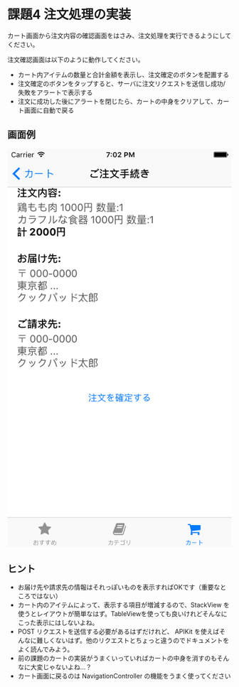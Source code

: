 # 課題4 注文処理の実装

カート画面から注文内容の確認画面をはさみ、注文処理を実行できるようにしてください。

注文確認画面は以下のように動作してください。

- カート内アイテムの数量と合計金額を表示し、注文確定のボタンを配置する
- 注文確定のボタンをタップすると、サーバに注文リクエストを送信し成功/失敗をアラートで表示する
- 注文に成功した後にアラートを閉じたら、カートの中身をクリアして、カート画面に自動で戻る

## 画面例

![](./images/20160708102529_img20160708-11-16hcjss.png)

## ヒント

- お届け先や請求先の情報はそれっぽいものを表示すればOKです（重要なところではない）
- カート内のアイテムによって、表示する項目が増減するので、StackView を使うとレイアウトが簡単なはず。TableViewを使っても良いけれどそんなにこった表示にはしないよね。
- POST リクエストを送信する必要があるはずだけれど、 APIKit を使えばそんなに難しくないはず。他のリクエストとちょっと違うのでドキュメントをよく読んでみよう。
- 前の課題のカートの実装がうまくいっていればカートの中身を消すのもそんなに大変じゃないよね…？
- カート画面に戻るのは NavigationController の機能をうまく使ってください
